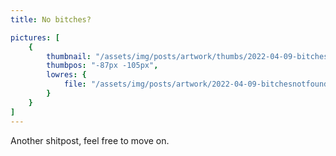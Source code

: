 ```yaml
---
title: No bitches?

pictures: [
	{
		thumbnail: "/assets/img/posts/artwork/thumbs/2022-04-09-bitchesnotfound.jpg",
		thumbpos: "-87px -105px",
		lowres: {
			file: "/assets/img/posts/artwork/2022-04-09-bitchesnotfound.jpg"
		}
	}
]
---
```

Another shitpost, feel free to move on.
